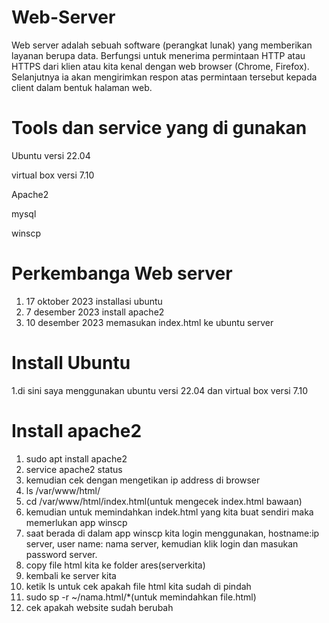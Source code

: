# Web-Server
Web server adalah sebuah software (perangkat lunak) yang memberikan layanan berupa data. Berfungsi untuk menerima permintaan HTTP atau HTTPS dari klien atau kita kenal dengan web browser (Chrome, Firefox). Selanjutnya ia akan mengirimkan respon atas permintaan tersebut kepada client dalam bentuk halaman web.
# Tools dan service yang di gunakan
Ubuntu versi 22.04  

virtual box versi 7.10

Apache2

mysql

winscp  
# Perkembanga Web server
1. 17 oktober 2023 installasi ubuntu
2. 7 desember 2023 install apache2
3. 10 desember 2023 memasukan index.html ke ubuntu server
# Install Ubuntu
1.di sini saya menggunakan ubuntu versi 22.04 dan virtual box versi 7.10
# Install apache2
1. sudo apt install apache2
2. service apache2 status
3. kemudian cek dengan mengetikan ip address di browser
4. ls /var/www/html/
5. cd /var/www/html/index.html(untuk mengecek index.html bawaan)
6. kemudian untuk memindahkan indek.html yang kita buat sendiri maka memerlukan app winscp
7. saat berada di dalam app winscp kita login menggunakan, hostname:ip server, user name: nama server, kemudian klik login dan masukan password server.
8. copy file html kita ke folder ares(serverkita)
9. kembali ke server kita
10. ketik ls untuk cek apakah file html kita sudah di pindah
11. sudo sp -r ~/nama.html/*(untuk memindahkan file.html)
12. cek apakah website sudah berubah
